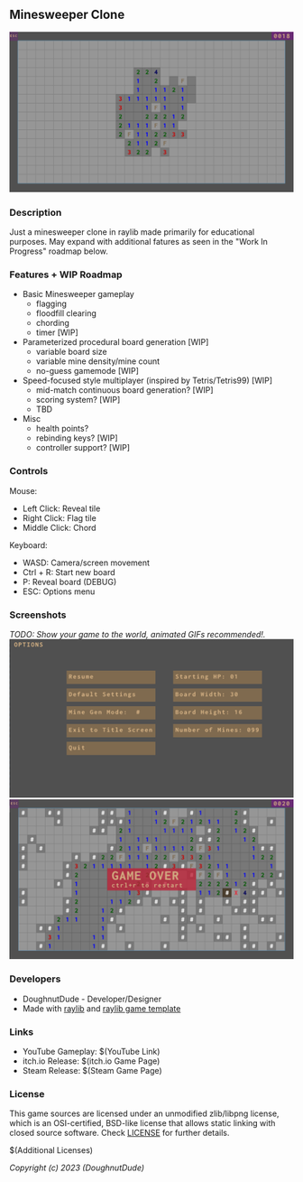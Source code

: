 ## Minesweeper Clone

![(Minesweeper Clone)](./minesweeper-clone/screenshots/screenshot002.png "Minesweeper Clone")

### Description

Just a minesweeper clone in raylib made primarily for educational purposes. May expand with additional fatures as seen in the "Work In Progress" roadmap below.

### Features + WIP Roadmap

 - Basic Minesweeper gameplay
   - flagging
   - floodfill clearing
   - chording
   - timer [WIP]
 - Parameterized procedural board generation [WIP]
   - variable board size
   - variable mine density/mine count
   - no-guess gamemode [WIP]
 - Speed-focused style multiplayer (inspired by Tetris/Tetris99) [WIP]
   - mid-match continuous board generation? [WIP]
   - scoring system? [WIP]
   - TBD
 - Misc
   - health points?
   - rebinding keys? [WIP]
   - controller support? [WIP]

### Controls

Mouse:
 - Left Click: Reveal tile
 - Right Click: Flag tile
 - Middle Click: Chord

Keyboard:
 - WASD: Camera/screen movement
 - Ctrl + R: Start new board
 - P: Reveal board (DEBUG)
 - ESC: Options menu

### Screenshots

_TODO: Show your game to the world, animated GIFs recommended!._
![(Options Screen)](./minesweeper-clone/screenshots/screenshot003.png "Options Screen")
![(Game Over)](./minesweeper-clone/screenshots/screenshot004.png "Game Over")


### Developers

 - DoughnutDude - Developer/Designer
 - Made with [raylib](https://github.com/raysan5/raylib) and [raylib game template](https://github.com/raysan5/raylib-game-template)

### Links

 - YouTube Gameplay: $(YouTube Link)
 - itch.io Release: $(itch.io Game Page)
 - Steam Release: $(Steam Game Page)

### License

This game sources are licensed under an unmodified zlib/libpng license, which is an OSI-certified, BSD-like license that allows static linking with closed source software. Check [LICENSE](./minesweeper-clone/LICENSE) for further details.

$(Additional Licenses)

*Copyright (c) 2023 (DoughnutDude)*
